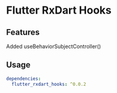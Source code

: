 # Flutter RxDart Hooks

## Features

Added useBehaviorSubjectController()


## Usage

```yaml
dependencies:
  flutter_rxdart_hooks: ^0.0.2
```
